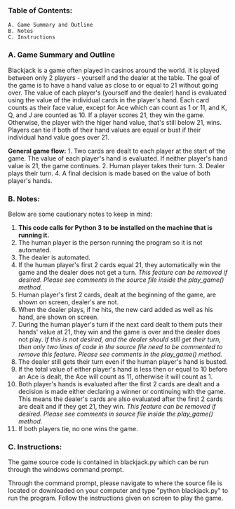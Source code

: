 ### Table of Contents:
    A. Game Summary and Outline
    B. Notes
    C. Instructions
    
### A. Game Summary and Outline
Blackjack is a game often played in casinos around the world. It is played between only 2 players - yourself and the dealer at the table. The goal of the game is to have a hand value as close to or equal to 21 without going over. The value of each player's (yourself and the dealer) hand is evaluated using the value of the individual cards in the player's hand. Each card counts as their face value, except for Ace which can count as 1 or 11, and K, Q, and J are counted as 10. If a player scores 21, they win the game. Otherwise, the player with the higer hand value, that's still below 21, wins. Players can tie if both of their hand values are equal or bust if their individual hand value goes over 21.

**General game flow:**
        1. Two cards are dealt to each player at the start of the game. The value of each player's hand is evaluated. If neither player's hand value is 21, the game continues. 
	2. Human player takes their turn. 
	3. Dealer plays their turn. 
	4. A final decision is made based on the value of both player's hands. 

### B. Notes:
Below are some cautionary notes to keep in mind: 
1. **This code calls for Python 3 to be installed on the machine that is running it.**
2. The human player is the person running the program so it is not automated. 
3. The dealer is automated.
4. If the human player's first 2 cards equal 21, they automatically win the game and the dealer does not get a turn. 
		_This feature can be removed if desired. Please see comments in the source file inside the play_game() method._
5. Human player's first 2 cards, dealt at the beginning of the game, are shown on screen, dealer's are not. 
6. When the dealer plays, if he hits, the new card added as well as his hand, are shown on screen.
7. During the human player's turn if the next card dealt to them puts their hands' value at 21, they win and the game is over and the dealer does not play. 
		_If this is not desired, and the dealer should still get their turn, then only two lines of code in the source file         need to be commented to remove this feature. Please see comments in the play_game() method._
8. The dealer still gets their turn even if the human player's hand is busted.
9. If the total value of either player's hand is less then or equal to 10 before an Ace is dealt, the Ace will count as 
	11, otherwise it will count as 1.
10. Both player's hands is evaluated after the first 2 cards are dealt and a decision is made either declaring a winner or continuing with the game. This means the dealer's cards are also evaluated after the first 2 cards are dealt and if they get 21, they win.
		_This feature can be removed if desired. Please see comments in source file inside the play_game() method._
11. If both players tie, no one wins the game.

### C. Instructions:
The game source code is contained in blackjack.py which can be run through the windows command prompt.

Through the command prompt, please navigate to where the source file is located or downloaded on your computer and type "python blackjack.py" to run the program. Follow the instructions given on screen to play the game.
